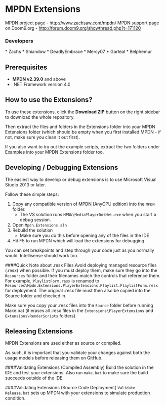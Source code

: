 MPDN Extensions
===============

MPDN project page - http://www.zachsaw.com/mpdn/
MPDN support page on Doom9.org - http://forum.doom9.org/showthread.php?t=171120

<H3>Developers</H3>
* Zachs
* Shiandow
* DeadlyEmbrace
* Mercy07
* Garteal
* Belphemur


Prerequisites
-------------
* **MPDN v2.39.0** and above
* .NET Framework version 4.0


How to use the Extensions?
--------------------------

To use these extensions, click the **Download ZIP** button on the right sidebar to download the whole repository.

Then extract the files and folders in the Extensions folder into your MPDN Extensions folder (which should be empty when you first installed MPDN - if not, make sure you clean it out first).

If you also want to try out the example scripts, extract the two folders under Examples into your MPDN Extensions folder too.


Developing / Debugging Extensions
---------------------------------

The easiest way to develop or debug extensions is to use Microsoft Visual Studio 2013 or later.

Follow these simple steps:

1. Copy any compatible version of MPDN (AnyCPU edition) into the `MPDN` folder.
    * The VS solution runs `MPDN\MediaPlayerDotNet.exe` when you start a debug session.
1. Open `Mpdn.Extensions.sln`
1. Rebuild the solution
    * Make sure you do this before opening any of the files in the IDE
1. Hit F5 to run MPDN which will load the extensions for debugging

You can set breakpoints and step through your code just as you normally would. Intellisense should work too.

####Quick Note about .resx Files
Avoid deploying managed resource files (.resx) when possible. If you must deploy them, make sure they go into the `Resources` folder and their filenames match the controls that reference them. For example, `PlaylistForm.resx` is renamed to `Resources\Mpdn.Extensions.PlayerExtensions.Playlist.PlaylistForm.resx` for deployment. The original .resx file must then also be copied into the Source folder and checked in.

Make sure you copy your .resx files into the `Source` folder before running Make.bat (it erases all .resx files in the `Extensions\PlayerExtensions` and `Extensions\RenderScripts` folders).


Releasing Extensions
--------------------

MPDN Extensions are used either as source or compiled.  

As such, it is important that you validate your changes against both the usage models before releasing them on GitHub.

####Validating Extensions (Compiled Assembly)
Build the solution in the IDE and test your extensions. Also run `make.bat` to make sure the build succeeds outside of the IDE.

####Validating Extensions (Source Code Deployment)
`Validate Release.bat` sets up MPDN with your extensions to simulate production condition.


